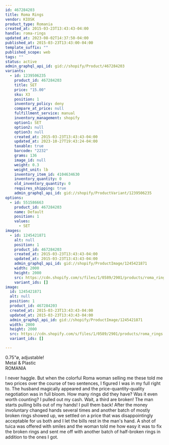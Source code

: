 ```yaml
---
id: 467284203
title: Roma Rings
vendor: KIOSK
product_type: Romania
created_at: 2015-03-23T13:43:43-04:00
handle: roma-rings
updated_at: 2023-08-02T14:37:50-04:00
published_at: 2015-03-23T13:43:00-04:00
template_suffix: ""
published_scope: web
tags: ""
status: active
admin_graphql_api_id: gid://shopify/Product/467284203
variants:
  - id: 1239506235
    product_id: 467284203
    title: SET
    price: "15.00"
    sku: X3
    position: 1
    inventory_policy: deny
    compare_at_price: null
    fulfillment_service: manual
    inventory_management: shopify
    option1: SET
    option2: null
    option3: null
    created_at: 2015-03-23T13:43:43-04:00
    updated_at: 2023-10-27T19:43:24-04:00
    taxable: true
    barcode: "2232"
    grams: 136
    image_id: null
    weight: 0.3
    weight_unit: lb
    inventory_item_id: 4104634630
    inventory_quantity: 0
    old_inventory_quantity: 0
    requires_shipping: true
    admin_graphql_api_id: gid://shopify/ProductVariant/1239506235
options:
  - id: 551586663
    product_id: 467284203
    name: Default
    position: 1
    values:
      - SET
images:
  - id: 1245421871
    alt: null
    position: 1
    product_id: 467284203
    created_at: 2015-03-23T13:43:43-04:00
    updated_at: 2015-03-23T13:43:43-04:00
    admin_graphql_api_id: gid://shopify/ProductImage/1245421871
    width: 2000
    height: 2000
    src: https://cdn.shopify.com/s/files/1/0589/2901/products/roma_rings.jpeg?v=1427132623
    variant_ids: []
image:
  id: 1245421871
  alt: null
  position: 1
  product_id: 467284203
  created_at: 2015-03-23T13:43:43-04:00
  updated_at: 2015-03-23T13:43:43-04:00
  admin_graphql_api_id: gid://shopify/ProductImage/1245421871
  width: 2000
  height: 2000
  src: https://cdn.shopify.com/s/files/1/0589/2901/products/roma_rings.jpeg?v=1427132623
  variant_ids: []

---
```


0.75"ø, adjustable!  
Metal & Plastic  
ROMANIA

I never haggle. But when the colorful Roma woman selling me these told me two prices over the course of two sentences, I figured I was in my full right to. The husband magically appeared and the price-quantity-quality negotiation was in full bloom. How many rings did they have? Was it even worth counting? I pulled out my cash. Wait, a third are broken! The man starts pulling bills out of my hands! I pull them back! After the money involuntary changed hands several times and another batch of mostly broken rings showed up, we settled on a price that was disappointingly acceptable for us both and I let the bills rest in the man's hand. A shot of tuica was offered with smiles and the woman told me how easy it was to fix the broken rings and sent me off with another batch of half-broken rings in addition to the ones I got.
